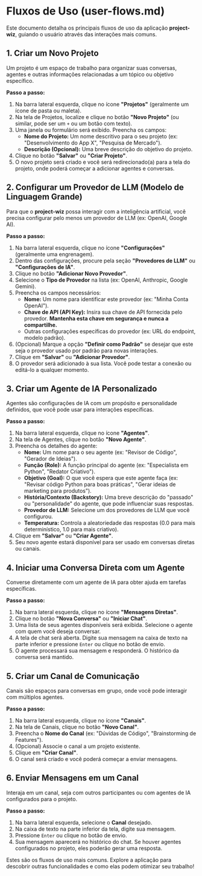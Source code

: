 # Fluxos de Uso (user-flows.md)

Este documento detalha os principais fluxos de uso da aplicação **project-wiz**, guiando o usuário através das interações mais comuns.

## 1. Criar um Novo Projeto

Um projeto é um espaço de trabalho para organizar suas conversas, agentes e outras informações relacionadas a um tópico ou objetivo específico.

**Passo a passo:**

1.  Na barra lateral esquerda, clique no ícone **"Projetos"** (geralmente um ícone de pasta ou maleta).
2.  Na tela de Projetos, localize e clique no botão **"Novo Projeto"** (ou similar, pode ser um `+` ou um botão com texto).
3.  Uma janela ou formulário será exibido. Preencha os campos:
    - **Nome do Projeto:** Um nome descritivo para o seu projeto (ex: "Desenvolvimento do App X", "Pesquisa de Mercado").
    - **Descrição (Opcional):** Uma breve descrição do objetivo do projeto.
4.  Clique no botão **"Salvar"** ou **"Criar Projeto"**.
5.  O novo projeto será criado e você será redirecionado(a) para a tela do projeto, onde poderá começar a adicionar agentes e conversas.

## 2. Configurar um Provedor de LLM (Modelo de Linguagem Grande)

Para que o **project-wiz** possa interagir com a inteligência artificial, você precisa configurar pelo menos um provedor de LLM (ex: OpenAI, Google AI).

**Passo a passo:**

1.  Na barra lateral esquerda, clique no ícone **"Configurações"** (geralmente uma engrenagem).
2.  Dentro das configurações, procure pela seção **"Provedores de LLM"** ou **"Configurações de IA"**.
3.  Clique no botão **"Adicionar Novo Provedor"**.
4.  Selecione o **Tipo de Provedor** na lista (ex: OpenAI, Anthropic, Google Gemini).
5.  Preencha os campos necessários:
    - **Nome:** Um nome para identificar este provedor (ex: "Minha Conta OpenAI").
    - **Chave de API (API Key):** Insira sua chave de API fornecida pelo provedor. **Mantenha esta chave em segurança e nunca a compartilhe.**
    - Outras configurações específicas do provedor (ex: URL do endpoint, modelo padrão).
6.  (Opcional) Marque a opção **"Definir como Padrão"** se desejar que este seja o provedor usado por padrão para novas interações.
7.  Clique em **"Salvar"** ou **"Adicionar Provedor"**.
8.  O provedor será adicionado à sua lista. Você pode testar a conexão ou editá-lo a qualquer momento.

## 3. Criar um Agente de IA Personalizado

Agentes são configurações de IA com um propósito e personalidade definidos, que você pode usar para interações específicas.

**Passo a passo:**

1.  Na barra lateral esquerda, clique no ícone **"Agentes"**.
2.  Na tela de Agentes, clique no botão **"Novo Agente"**.
3.  Preencha os detalhes do agente:
    - **Nome:** Um nome para o seu agente (ex: "Revisor de Código", "Gerador de Ideias").
    - **Função (Role):** A função principal do agente (ex: "Especialista em Python", "Redator Criativo").
    - **Objetivo (Goal):** O que você espera que este agente faça (ex: "Revisar código Python para boas práticas", "Gerar ideias de marketing para produtos").
    - **História/Contexto (Backstory):** Uma breve descrição do "passado" ou "personalidade" do agente, que pode influenciar suas respostas.
    - **Provedor de LLM:** Selecione um dos provedores de LLM que você configurou.
    - **Temperatura:** Controla a aleatoriedade das respostas (0.0 para mais determinístico, 1.0 para mais criativo).
4.  Clique em **"Salvar"** ou **"Criar Agente"**.
5.  Seu novo agente estará disponível para ser usado em conversas diretas ou canais.

## 4. Iniciar uma Conversa Direta com um Agente

Converse diretamente com um agente de IA para obter ajuda em tarefas específicas.

**Passo a passo:**

1.  Na barra lateral esquerda, clique no ícone **"Mensagens Diretas"**.
2.  Clique no botão **"Nova Conversa"** ou **"Iniciar Chat"**.
3.  Uma lista de seus agentes disponíveis será exibida. Selecione o agente com quem você deseja conversar.
4.  A tela de chat será aberta. Digite sua mensagem na caixa de texto na parte inferior e pressione `Enter` ou clique no botão de envio.
5.  O agente processará sua mensagem e responderá. O histórico da conversa será mantido.

## 5. Criar um Canal de Comunicação

Canais são espaços para conversas em grupo, onde você pode interagir com múltiplos agentes.

**Passo a passo:**

1.  Na barra lateral esquerda, clique no ícone **"Canais"**.
2.  Na tela de Canais, clique no botão **"Novo Canal"**.
3.  Preencha o **Nome do Canal** (ex: "Dúvidas de Código", "Brainstorming de Features").
4.  (Opcional) Associe o canal a um projeto existente.
5.  Clique em **"Criar Canal"**.
6.  O canal será criado e você poderá começar a enviar mensagens.

## 6. Enviar Mensagens em um Canal

Interaja em um canal, seja com outros participantes ou com agentes de IA configurados para o projeto.

**Passo a passo:**

1.  Na barra lateral esquerda, selecione o **Canal** desejado.
2.  Na caixa de texto na parte inferior da tela, digite sua mensagem.
3.  Pressione `Enter` ou clique no botão de envio.
4.  Sua mensagem aparecerá no histórico do chat. Se houver agentes configurados no projeto, eles poderão gerar uma resposta.

Estes são os fluxos de uso mais comuns. Explore a aplicação para descobrir outras funcionalidades e como elas podem otimizar seu trabalho!
